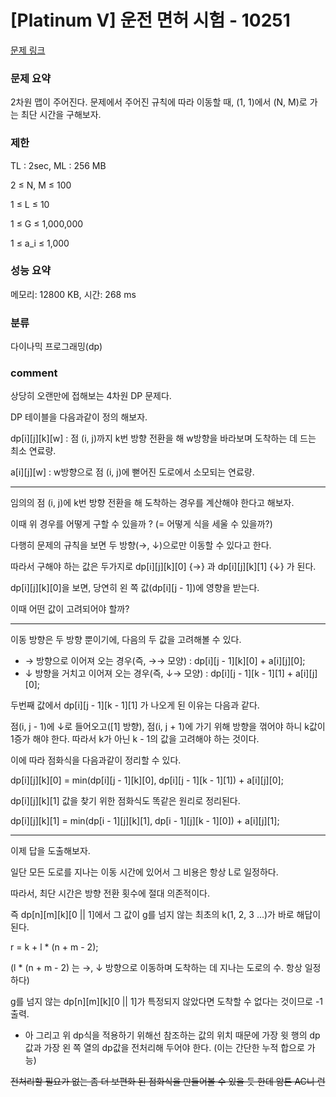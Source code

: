
# [Platinum V] 운전 면허 시험 - 10251

[문제 링크](https://www.acmicpc.net/problem/10251)

### 문제 요약

<p> 2차원 맵이 주어진다. 문제에서 주어진 규칙에 따라 이동할 때, (1, 1)에서 (N, M)로 가는 최단 시간을 구해보자. </p>

### 제한

TL : 2sec, ML : 256 MB

2 ≤ N, M ≤ 100

1 ≤ L ≤ 10

1 ≤ G ≤ 1,000,000

1 ≤ a_i ≤ 1,000

### 성능 요약

메모리: 12800 KB, 시간: 268 ms

### 분류

다이나믹 프로그래밍(dp)

### comment

상당히 오랜만에 접해보는 4차원 DP 문제다.

DP 테이블을 다음과같이 정의 해보자.

dp[i][j][k][w] : 점 (i, j)까지 k번 방향 전환을 해 w방향을 바라보며 도착하는 데 드는 최소 연료량.

a[i][j][w] : w방향으로 점 (i, j)에 뻗어진 도로에서 소모되는 연료량.

-----------------------------------------------------------------------------------------------------------------------------------------------------------------------

임의의 점 (i, j)에 k번 방향 전환을 해 도착하는 경우를 계산해야 한다고 해보자.

이때 위 경우를 어떻게 구할 수 있을까 ? (= 어떻게 식을 세울 수 있을까?)

다행히 문제의 규칙을 보면 두 방향(→, ↓)으로만 이동할 수 있다고 한다.

따라서 구해야 하는 값은 두가지로 dp[i][j][k][0] {→} 과 dp[i][j][k][1] {↓} 가 된다.

dp[i][j][k][0]을 보면, 당연히 왼 쪽 값(dp[i][j - 1])에 영향을 받는다.

이때 어떤 값이 고려되어야 할까?

-----------------------------------------------------------------------------------------------------------------------------------------------------------------------

이동 방향은 두 방향 뿐이기에, 다음의 두 값을 고려해볼 수 있다.

* → 방향으로 이어져 오는 경우(즉, →→ 모양) : dp[i][j - 1][k][0] + a[i][j][0];
* ↓ 방향을 거치고 이어져 오는 경우(즉, ↓→ 모양) : dp[i][j - 1][k - 1][1] + a[i][j][0];

두번째 값에서 dp[i][j - 1][k - 1][1] 가 나오게 된 이유는 다음과 같다.

점(i, j - 1)에 ↓로 들어오고([1] 방향), 점(i, j + 1)에 가기 위해 방향을 꺾어야 하니 k값이 1증가 해야 한다. 따라서 k가 아닌 k - 1의 값을 고려해야 하는 것이다.

이에 따라 점화식을 다음과같이 정리할 수 있다.

dp[i][j][k][0] = min(dp[i][j - 1][k][0], dp[i][j - 1][k - 1][1]) + a[i][j][0];

dp[i][j][k][1] 값을 찾기 위한 점화식도 똑같은 원리로 정리된다.

dp[i][j][k][1] = min(dp[i - 1][j][k][1], dp[i - 1][j][k - 1][0]) + a[i][j][1];

-----------------------------------------------------------------------------------------------------------------------------------------------------------------------

이제 답을 도출해보자.

일단 모든 도로를 지나는 이동 시간에 있어서 그 비용은 항상 L로 일정하다.

따라서, 최단 시간은 방향 전환 횟수에 절대 의존적이다.

즉 dp[n][m][k][0 || 1]에서 그 값이 g를 넘지 않는 최초의 k(1, 2, 3 ...)가 바로 해답이 된다.

r = k + l * (n + m - 2);

(l * (n + m - 2) 는 →, ↓ 방향으로 이동하며 도착하는 데 지나는 도로의 수. 항상 일정하다)

g를 넘지 않는 dp[n][m][k][0 || 1]가 특정되지 않았다면 도착할 수 없다는 것이므로 -1 출력.

+ 아 그리고 위 dp식을 적용하기 위해선 참조하는 값의 위치 때문에 가장 윗 행의 dp값과 가장 왼 쪽 열의 dp값을 전처리해 두어야 한다. (이는 간단한 누적 합으로 가능)

<del> 전처리할 필요가 없는 좀 더 보편화 된 점화식을 만들어볼 수 있을 듯 한데 암튼 AC니 런 </del>
